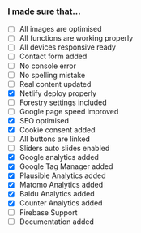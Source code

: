 ### I made sure that...

- [ ] All images are optimised
- [ ] All functions are working properly
- [ ] All devices responsive ready
- [ ] Contact form added
- [ ] No console error
- [ ] No spelling mistake
- [ ] Real content updated
- [x] Netlify deploy properly
- [ ] Forestry settings included
- [ ] Google page speed improved
- [x] SEO optimised
- [x] Cookie consent added
- [ ] All buttons are linked
- [ ] Sliders auto slides enabled
- [x] Google analytics added
- [x] Google Tag Manager added
- [x] Plausible Analytics added
- [x] Matomo Analytics added
- [x] Baidu Analytics added
- [x] Counter Analytics added
- [ ] Firebase Support
- [ ] Documentation added